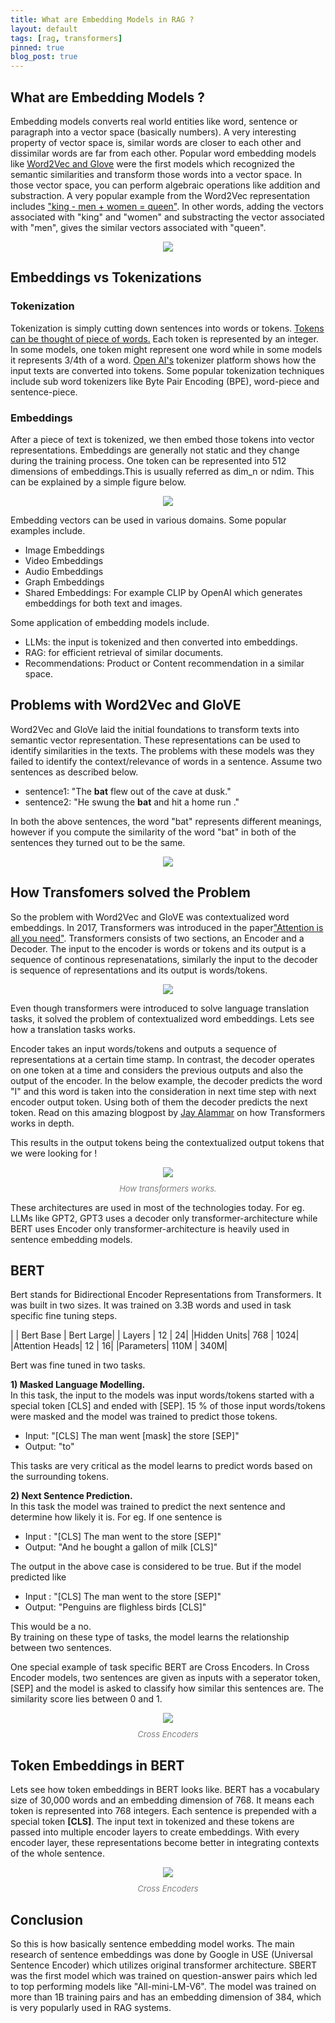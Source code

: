 ```yaml
---
title: What are Embedding Models in RAG ? 
layout: default
tags: [rag, transformers]
pinned: true
blog_post: true
---
```


## What are Embedding Models ?
Embedding models converts real world entities like word, sentence or paragraph into a vector space (basically numbers). A very interesting property of vector space is, similar words are closer to each other and dissimilar words are far from each other. Popular word embedding models like [Word2Vec and Glove](https://www.mygreatlearning.com/blog/word-embedding/) were the first models which recognized the semantic similarities and transform those words into a vector space. In those vector space, you can perform algebraic operations like addition and substraction.  A very popular example from the Word2Vec representation includes ["king - men + women = queen"](https://www.technologyreview.com/2015/09/17/166211/king-man-woman-queen-the-marvelous-mathematics-of-computational-linguistics/). In other words, adding the vectors associated with "king" and "women" and substracting the vector associated with "men", gives the similar vectors associated with "queen". 

<div style="text-align: center">
	<img style="max-width: 400px; text-align: center" src="/images/vec-space.png" />
</div>


## Embeddings vs Tokenizations 

### Tokenization
Tokenization is simply cutting down sentences into words or tokens. [Tokens can be thought of piece of words.](https://help.openai.com/en/articles/4936856-what-are-tokens-and-how-to-count-them) Each token is represented by an integer. In some models, one token might represent one word while in some models it represents 3/4th of a word. [Open AI's](https://platform.openai.com/tokenizer) tokenizer platform shows how the input texts are converted into tokens. Some popular tokenization techniques include sub word tokenizers like Byte Pair Encoding (BPE), word-piece and sentence-piece. 

### Embeddings 
After a piece of text is tokenized, we then embed those tokens into vector representations. Embeddings are generally not static and they change during the training process. One token can be represented into 512 dimensions of embeddings.This is usually referred as dim_n or ndim. This can be explained by a simple figure below. 

<div style="text-align: center">
	<img style="max-width: 700px; text-align: center" src="/images/tokenization.png" />
</div>


Embedding vectors can be used in various domains. Some popular examples include. 
- Image Embeddings
- Video Embeddings
- Audio Embeddings 
- Graph Embeddings
- Shared Embeddings: For example CLIP by OpenAI which generates embeddings for both text and images.  

Some application of embedding models include. 
- LLMs: the input is tokenized and then converted into embeddings. 
- RAG: for efficient retrieval of similar documents. 
- Recommendations: Product or Content recommendation in a similar space. 


## Problems with Word2Vec and GloVE  
Word2Vec and GloVe laid the initial foundations to transform texts into semantic vector representation. These representations can be used to identify similarities in the texts. The problems with these models was they failed to identify the context/relevance of words in a sentence. Assume two sentences as described below. 
- sentence1: "The **bat** flew out of the cave at dusk."
- sentence2: "He swung the **bat** and hit a home run ." 

In both the above sentences, the word "bat" represents different meanings, however if you compute the similarity of the word "bat" in both of the sentences they turned out to be the same. 

<div style="text-align: center">
	<img style="max-width: 600px; text-align: center" src="/images/bat.png" />
</div>



## How Transfomers solved the Problem 
So the problem with Word2Vec and GloVE was contextualized word embeddings. In 2017, Transformers was introduced in the paper["Attention is all you need"](https://proceedings.neurips.cc/paper_files/paper/2017/file/3f5ee243547dee91fbd053c1c4a845aa-Paper.pdf). Transformers consists of two sections, an Encoder and a Decoder. The input to the encoder is words or tokens and its output is a sequence of continous represenatations, similarly the input to the decoder is sequence of representations and its output is words/tokens. 

<div style="text-align: center">
	<img style="max-width: 500px; text-align: center" src="/images/encdec.png" />
</div>

Even though transformers were introduced to solve language translation tasks, it solved the problem of contextualized word embeddings. Lets see how a translation tasks works.   

Encoder takes an input words/tokens and outputs a sequence of representations at a certain time stamp. In contrast, the decoder operates on one token at a time and considers the previous outputs and also the output of the encoder. In the below example, the decoder predicts the word "I" and this word is taken into the consideration in next time step with next encoder output token. Using both of them the decoder predicts the next token. Read on this amazing blogpost by [Jay Alammar](https://jalammar.github.io/illustrated-transformer/) on how Transformers works in depth.  

This results in the output tokens being the contextualized output tokens that we were looking for !

<div style="text-align: center">
	<img style="max-width: 600px; text-align: center" src="/images/transformer_decoding_2.gif" />
	 <figcaption style="margin-top: 10px; font-style: italic; color: gray;font-size: small;">
            How transformers works. 
        </figcaption>
</div>

These architectures are used in most of the technologies today. For eg. LLMs like GPT2, GPT3 uses a decoder only transformer-architecture while BERT uses Encoder only transformer-architecture is heavily used in sentence embedding models. 

## BERT
Bert stands for Bidirectional Encoder Representations from Transformers. It was built in two sizes. It was trained on 3.3B words and used in task specific fine tuning steps.  

| | Bert Base | Bert Large|
| Layers | 12 | 24|
|Hidden Units| 768 | 1024|
|Attention Heads| 12 | 16|
|Parameters| 110M | 340M|

Bert was fine tuned in two tasks.   

**1) Masked Language Modelling.**   
In this task, the input to the models was input words/tokens started with a special token [CLS] and ended with [SEP]. 15 % of those input words/tokens were masked and the model was trained to predict those tokens.
- Input: "[CLS] The man went [mask]  the store [SEP]"
- Output: "to"   

This tasks are very critical as the model learns to predict words based on the surrounding tokens. 

**2) Next Sentence Prediction.**  
In this task the model was trained to predict the next sentence and determine how likely it is. For eg. If one sentence is 
- Input : "[CLS] The man went to the store [SEP]"
- Output: "And he bought a gallon of milk [CLS]"  

The output in the above case is considered to be true. But if the model predicted like   

- Input : "[CLS] The man went to the store [SEP]"
- Output: "Penguins are flighless birds [CLS]"  

This would be a no.  
By training on these type of tasks, the model learns the relationship between two sentences. 

One special example of task specific BERT are Cross Encoders. In Cross Encoder models, two sentences are given as inputs with a seperator token, [SEP] and the model is asked to classify how similar this sentences are. The similarity score lies between 0 and 1.

<div style="text-align: center">
	<img style="max-width: 400px; text-align: center" src="/images/ce.png" />
	 <figcaption style="margin-top: 10px; font-style: italic; color: gray;font-size: small;">
            Cross Encoders 
        </figcaption>
</div>


## Token Embeddings in BERT

Lets see how token embeddings in BERT looks like. BERT has a vocabulary size of 30,000 words and an embedding dimension of 768. It means each token is represented into 768 integers. Each sentence is prepended with a special token **[CLS]**. The input text in tokenized and these tokens are passed into multiple encoder layers to create embeddings. With every encoder layer, these representations become better in integrating contexts of the whole sentence.  

<div style="text-align: center">
	<img style="max-width: 600px; text-align: center" src="/images/bertembed.png" />
	 <figcaption style="margin-top: 10px; font-style: italic; color: gray;font-size: small;">
            Cross Encoders 
        </figcaption>
</div>


## Conclusion 
So this is how basically sentence embedding model works. The main research of sentence embeddings was done by Google in USE (Universal Sentence Encoder) which utilizes original transformer architecture. SBERT was the first model which was trained on question-answer pairs which led to top performing models like "All-mini-LM-V6". The model was trained on more than 1B training pairs and has an embedding dimension of 384, which is very popularly used in RAG systems. 
 